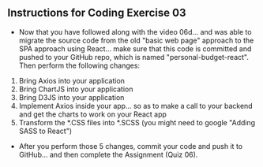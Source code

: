 ## Instructions for Coding Exercise 03

- Now that you have followed along with the video 06d... and was able to migrate the source code from the old "basic web page" approach to the SPA approach using React... make sure that this code is committed and pushed to your GitHub repo, which is named "personal-budget-react". Then perform the following changes:

1. Bring Axios into your application
2. Bring ChartJS into your application
3. Bring D3JS into your application
4. Implement Axios inside your app... so as to make a call to your backend and get the charts to work on your React app
5. Transform the *.CSS files into *.SCSS (you might need to google "Adding SASS to React")

- After you perform those 5 changes, commit your code and push it to GitHub... and then complete the Assignment (Quiz 06).